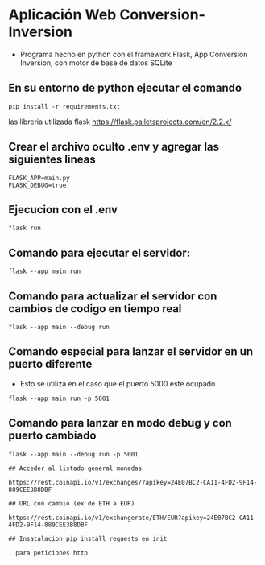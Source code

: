 # Aplicación Web Conversion-Inversion

- Programa hecho en python con el framework Flask, App Conversion Inversion, con motor de base de datos SQLite

## En su entorno de python ejecutar el comando

```
pip install -r requirements.txt
```
las libreria utilizada flask https://flask.palletsprojects.com/en/2.2.x/


## Crear el archivo oculto .env y agregar las siguientes lineas
```
FLASK_APP=main.py
FLASK_DEBUG=true
```

## Ejecucion con el .env
```
flask run
```
## Comando para ejecutar el servidor:
```
flask --app main run
```

## Comando para actualizar el servidor con cambios de codigo en tiempo real

```
flask --app main --debug run
```

## Comando especial para lanzar el servidor en un puerto diferente
- Esto se utiliza en el caso que el puerto 5000 este ocupado

```
flask --app main run -p 5001
```

## Comando para lanzar en modo debug y con puerto cambiado
```
flask --app main --debug run -p 5001

## Acceder al listado general monedas

https://rest.coinapi.io/v1/exchanges/?apikey=24E07BC2-CA11-4FD2-9F14-889CEE3B8DBF

## URL con cambio (ex de ETH a EUR)

https://rest.coinapi.io/v1/exchangerate/ETH/EUR?apikey=24E07BC2-CA11-4FD2-9F14-889CEE3B8DBF

## Insatalacion pip install requests en init

. para peticiones http
```